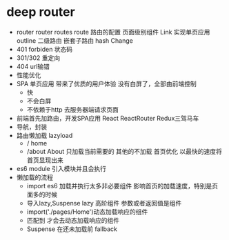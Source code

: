 # deep router

- router
router routes route 路由的配置
页面级别组件
Link 实现单页应用
outline 二级路由 嵌套子路由
hash Change
- 401 forbiden 状态码
- 301/302 重定向
- 404 url输错
- 性能优化
- SPA 单页应用 带来了优质的用户体验 没有白屏了，全部由前端控制
   - 快
   - 不会白屏
   - 不依赖于http 去服务器端请求页面
- 前端首先加路由，开发SPA应用
   React
   ReactRouter
   Redux三驾马车
- 导航，封装
- 路由懒加载
  lazyload
  - / home
  - /about About
  只加载当前需要的
  其他的不加载
  首页优化 以最快的速度将首页显现出来
- es6 module 引入模块并且会执行
- 懒加载的流程
    - import es6 加载并执行太多非必要组件
       影响首页的加载速度，特别是页面多的时候
    - 导入lazy,Suspense
       lazy 高阶组件 参数或者返回值是组件
    - import('./pages/Home')动态加载响应的组件
    - <Route/>匹配到 才会去动态加载响应的组件
    - Suspense 在还未加载前 fallback
